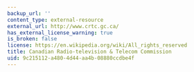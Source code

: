 ```yaml
---
backup_url: ''
content_type: external-resource
external_url: http://www.crtc.gc.ca/
has_external_license_warning: true
is_broken: false
license: https://en.wikipedia.org/wiki/All_rights_reserved
title: Canadian Radio-television & Telecom Commission
uid: 9c215112-a480-4d44-aa4b-08880ccdbe4f
---
```

